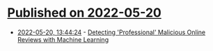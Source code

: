 # [Published on 2022-05-20](index.md)

* [2022-05-20, 13:44:24](https://news.ycombinator.com/item?id=31447266) - [Detecting 'Professional' Malicious Online Reviews with Machine Learning](https://www.unite.ai/detecting-professional-malicious-online-reviews-with-machine-learning/)
